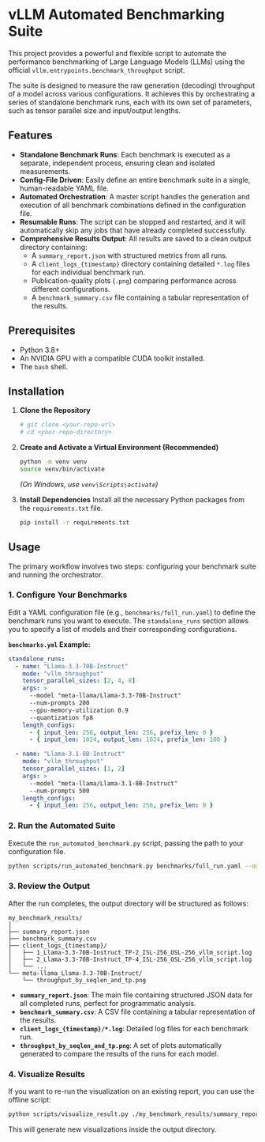 # vLLM Automated Benchmarking Suite

This project provides a powerful and flexible script to automate the performance benchmarking of Large Language Models (LLMs) using the official `vllm.entrypoints.benchmark_throughput` script.

The suite is designed to measure the raw generation (decoding) throughput of a model across various configurations. It achieves this by orchestrating a series of standalone benchmark runs, each with its own set of parameters, such as tensor parallel size and input/output lengths.

## Features

- **Standalone Benchmark Runs**: Each benchmark is executed as a separate, independent process, ensuring clean and isolated measurements.
- **Config-File Driven**: Easily define an entire benchmark suite in a single, human-readable YAML file.
- **Automated Orchestration**: A master script handles the generation and execution of all benchmark combinations defined in the configuration file.
- **Resumable Runs**: The script can be stopped and restarted, and it will automatically skip any jobs that have already completed successfully.
- **Comprehensive Results Output**: All results are saved to a clean output directory containing:
    - A `summary_report.json` with structured metrics from all runs.
    - A `client_logs_{timestamp}` directory containing detailed `*.log` files for each individual benchmark run.
    - Publication-quality plots (`.png`) comparing performance across different configurations.
    - A `benchmark_summary.csv` file containing a tabular representation of the results.

## Prerequisites

- Python 3.8+
- An NVIDIA GPU with a compatible CUDA toolkit installed.
- The `bash` shell.

## Installation

1.  **Clone the Repository**
    ```bash
    # git clone <your-repo-url>
    # cd <your-repo-directory>
    ```

2.  **Create and Activate a Virtual Environment (Recommended)**
    ```bash
    python -m venv venv
    source venv/bin/activate
    ```
    *(On Windows, use `venv\Scripts\activate`)*

3.  **Install Dependencies**
    Install all the necessary Python packages from the `requirements.txt` file.
    ```bash
    pip install -r requirements.txt
    ```

## Usage

The primary workflow involves two steps: configuring your benchmark suite and running the orchestrator.

### 1. Configure Your Benchmarks

Edit a YAML configuration file (e.g., `benchmarks/full_run.yaml`) to define the benchmark runs you want to execute. The `standalone_runs` section allows you to specify a list of models and their corresponding configurations.

**`benchmarks.yml` Example:**
```yaml
standalone_runs:
  - name: "Llama-3.3-70B-Instruct"
    mode: "vllm_throughput"
    tensor_parallel_sizes: [2, 4, 8]
    args: >
      --model "meta-llama/Llama-3.3-70B-Instruct"
      --num-prompts 200
      --gpu-memory-utilization 0.9
      --quantization fp8
    length_configs:
      - { input_len: 256, output_len: 256, prefix_len: 0 }
      - { input_len: 1024, output_len: 1024, prefix_len: 100 }

  - name: "Llama-3.1-8B-Instruct"
    mode: "vllm_throughput"
    tensor_parallel_sizes: [1, 2]
    args: >
      --model "meta-llama/Llama-3.1-8B-Instruct"
      --num-prompts 500
    length_configs:
      - { input_len: 256, output_len: 256, prefix_len: 0 }
```

### 2. Run the Automated Suite

Execute the `run_automated_benchmark.py` script, passing the path to your configuration file.

```bash
python scripts/run_automated_benchmark.py benchmarks/full_run.yaml --output-dir ./my_benchmark_results
```

### 3. Review the Output

After the run completes, the output directory will be structured as follows:

```
my_benchmark_results/
│
├── summary_report.json
├── benchmark_summary.csv
├── client_logs_{timestamp}/
│   ├── 1_Llama-3.3-70B-Instruct_TP-2_ISL-256_OSL-256_vllm_script.log
│   ├── 2_Llama-3.3-70B-Instruct_TP-4_ISL-256_OSL-256_vllm_script.log
│   └── ...
└── meta-llama_Llama-3.3-70B-Instruct/
    └── throughput_by_seqlen_and_tp.png
```

- **`summary_report.json`**: The main file containing structured JSON data for all completed runs, perfect for programmatic analysis.
- **`benchmark_summary.csv`**: A CSV file containing a tabular representation of the results.
- **`client_logs_{timestamp}/*.log`**: Detailed log files for each benchmark run.
- **`throughput_by_seqlen_and_tp.png`**: A set of plots automatically generated to compare the results of the runs for each model.

### 4. Visualize Results

If you want to re-run the visualization on an existing report, you can use the offline script:

```bash
python scripts/visualize_result.py ./my_benchmark_results/summary_report.json
```

This will generate new visualizations inside the output directory.

